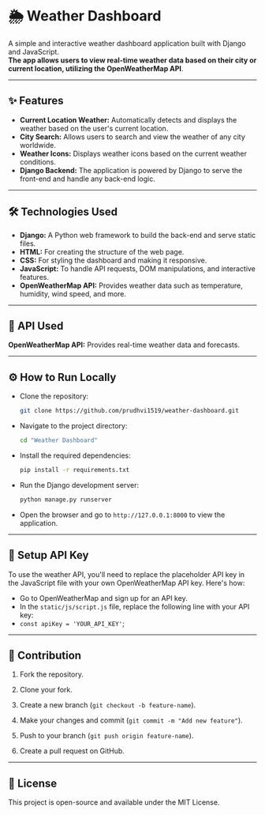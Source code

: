 # 🌦️ Weather Dashboard

A simple and interactive weather dashboard application built with Django and JavaScript.  
**The app allows users to view real-time weather data based on their city or current location, utilizing the OpenWeatherMap API**.

---

## ✨ Features
- **Current Location Weather:** Automatically detects and displays the weather based on the user's current location.
- **City Search:** Allows users to search and view the weather of any city worldwide.
- **Weather Icons:** Displays weather icons based on the current weather conditions.
- **Django Backend:** The application is powered by Django to serve the front-end and handle any back-end logic.

---

## 🛠️ Technologies Used
- **Django:** A Python web framework to build the back-end and serve static files.
- **HTML:** For creating the structure of the web page.
- **CSS:** For styling the dashboard and making it responsive.
- **JavaScript:** To handle API requests, DOM manipulations, and interactive features.
- **OpenWeatherMap API:** Provides weather data such as temperature, humidity, wind speed, and more.

---

## 🔑 API Used
**OpenWeatherMap API:** Provides real-time weather data and forecasts.

---

## ⚙️ How to Run Locally

- Clone the repository:
  ```bash
  git clone https://github.com/prudhvi1519/weather-dashboard.git
  ```

- Navigate to the project directory:
  ```bash
  cd "Weather Dashboard"
  ```

- Install the required dependencies:
  ```bash
  pip install -r requirements.txt
  ```

- Run the Django development server:
  ```bash
  python manage.py runserver
  ```

- Open the browser and go to `http://127.0.0.1:8000` to view the application.

---

## 🔑 Setup API Key
To use the weather API, you'll need to replace the placeholder API key in the JavaScript file with your own OpenWeatherMap API key. Here's how:
  - Go to OpenWeatherMap and sign up for an API key.
  - In the `static/js/script.js` file, replace the following line with your API key:
  - `const apiKey = 'YOUR_API_KEY'`;

---

## 🤝 Contribution

1. Fork the repository.

2. Clone your fork.

3. Create a new branch (`git checkout -b feature-name`).

4. Make your changes and commit (`git commit -m "Add new feature"`).

5. Push to your branch (`git push origin feature-name`).

6. Create a pull request on GitHub.

---

## 📜 License
This project is open-source and available under the MIT License.
